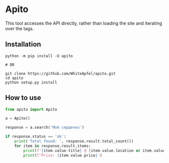 # Apito

This tool accesses the API directly, rather than loading the site and iterating over the tags.

## Installation

```shell
python -m pip install -U apito

# OR

git clone https://github.com/WhiteApfel/apito.git
cd apito
python setup.py install
```

## How to use

```python
from apito import Apito

a = Apito()

response = a.search('Моё сердечко')

if response.status == 'ok':
    print('Total found: ', response.result.total_count())
    for item in response.result.items:
        print(f'{item.value.title} @ {item.value.location or item.value.address}')
        print(f'Price: {item.value.price}')
```